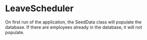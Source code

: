 # LeaveScheduler
On first run of the application, the SeedData class will populate the database. If there are employees already in the database, it will not populate.
